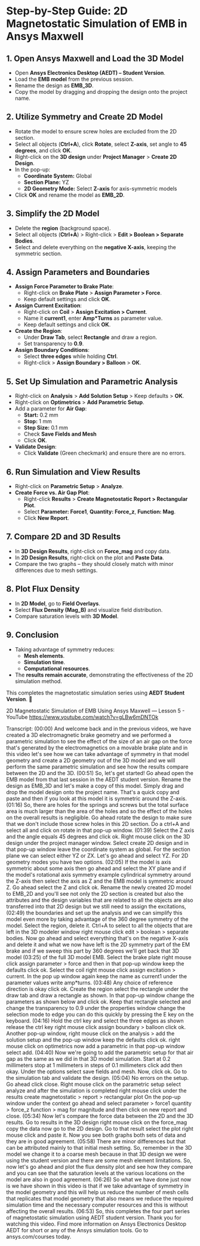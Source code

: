 # Step-by-Step Guide: 2D Magnetostatic Simulation of EMB in Ansys Maxwell

## **1. Open Ansys Maxwell and Load the 3D Model**
- Open **Ansys Electronics Desktop (AEDT) – Student Version**.
- Load the **EMB model** from the previous session.
- Rename the design as **EMB_3D**.
- Copy the model by dragging and dropping the design onto the project name.

## **2. Utilize Symmetry and Create 2D Model**
- Rotate the model to ensure screw holes are excluded from the 2D section.
- Select all objects (**Ctrl+A**), click **Rotate**, select **Z-axis**, set angle to **45 degrees**, and click **OK**.
- Right-click on the **3D design** under **Project Manager** > **Create 2D Design**.
- In the pop-up:
  - **Coordinate System:** Global
  - **Section Plane:** YZ
  - **2D Geometry Mode:** Select **Z-axis** for axis-symmetric models
- Click **OK** and rename the model as **EMB_2D**.

## **3. Simplify the 2D Model**
- Delete the **region** (background space).
- Select all objects (**Ctrl+A**) > Right-click > **Edit > Boolean > Separate Bodies**.
- Select and delete everything on the **negative X-axis**, keeping the symmetric section.

## **4. Assign Parameters and Boundaries**
- **Assign Force Parameter to Brake Plate**:
  - Right-click on **Brake Plate** > **Assign Parameter > Force**.
  - Keep default settings and click **OK**.
- **Assign Current Excitation**:
  - Right-click on **Coil** > **Assign Excitation > Current**.
  - Name it **current1**, enter **Amp*Turns** as parameter value.
  - Keep default settings and click **OK**.
- **Create the Region**:
  - Under **Draw Tab**, select **Rectangle** and draw a region.
  - Set transparency to **0.9**.
- **Assign Boundary Conditions**:
  - Select **three edges** while holding **Ctrl**.
  - Right-click > **Assign Boundary > Balloon** > **OK**.

## **5. Set Up Simulation and Parametric Analysis**
- Right-click on **Analysis** > **Add Solution Setup** > Keep defaults > **OK**.
- Right-click on **Optimetrics** > **Add Parametric Setup**.
- Add a parameter for **Air Gap**:
  - **Start:** 0.2 mm
  - **Stop:** 1 mm
  - **Step Size:** 0.1 mm
  - Check **Save Fields and Mesh**
  - Click **OK**.
- **Validate Design**:
  - Click **Validate** (Green checkmark) and ensure there are no errors.

## **6. Run Simulation and View Results**
- Right-click on **Parametric Setup** > **Analyze**.
- **Create Force vs. Air Gap Plot**:
  - Right-click **Results** > **Create Magnetostatic Report > Rectangular Plot**.
  - Select **Parameter: Force1**, **Quantity: Force_z**, **Function: Mag**.
  - Click **New Report**.

## **7. Compare 2D and 3D Results**
- In **3D Design Results**, right-click on **Force_mag** and copy data.
- In **2D Design Results**, right-click on the plot and **Paste Data**.
- Compare the two graphs – they should closely match with minor differences due to mesh settings.

## **8. Plot Flux Density**
- In **2D Model**, go to **Field Overlays**.
- Select **Flux Density (Mag_B)** and visualize field distribution.
- Compare saturation levels with **3D Model**.

## **9. Conclusion**
- Taking advantage of symmetry reduces:
  - **Mesh elements**.
  - **Simulation time**.
  - **Computational resources**.
- The **results remain accurate**, demonstrating the effectiveness of the 2D simulation method.

This completes the magnetostatic simulation series using **AEDT Student Version**. 🚀


2D Magnetostatic Simulation of EMB Using Ansys Maxwell — Lesson 5 - YouTube
https://www.youtube.com/watch?v=gLBw6mDNTOk

Transcript:
(00:00) And welcome back and in the previous videos, we have created a 3D electromagnetic brake geometry and we performed a parametric simulation to see the effect of the size of an air gap on the force that's generated by the electromagnetics on a movable brake plate and in this video let's see how we can take advantage of symmetry in that model geometry and create a 2D geometry out of the 3D model and we will perform the same parametric simulation and see how the results compare between the 2D and the 3D.
(00:51) So, let's get started! Go ahead open the EMB model from that last session in the AEDT student version. Rename the design as EMB_3D and let's make a copy of this model. Simply drag and drop the model design onto the project name. That's a quick copy and paste and then if you look at this model it is symmetric around the Z-axis.
(01:16) So, there are holes for the springs and screws but the total surface area is much larger than the area of the holes and so the effect of the holes on the overall results is negligible. Go ahead rotate the design to make sure that we don't include those screw holes in this 2D section. Do a ctrl+A and select all and click on rotate in that pop-up window.
(01:39) Select the Z axis and the angle equals 45 degrees and click ok. Right mouse click on the 3D design under the project manager window. Select create 2D design and in that pop-up window leave the coordinate system as global. For the section plane we can select either YZ or ZX. Let's go ahead and select YZ. For 2D geometry modes you have two options.
(02:05) If the model is axis symmetric about some axis then go ahead and select the XY plane and if the model's rotational axis symmetry example cylindrical symmetry around the Z-axis then select the axis as Z and the EMB model is symmetric around Z. Go ahead select the Z and click ok. Rename the newly created 2D model to EMB_2D and you'll see not only the 2D section is created but also the attributes and the design variables that are related to all the objects are also transferred into that 2D design but we still need to assign the excitations,
(02:49) the boundaries and set up the analysis and we can simplify this model even more by taking advantage of the 360 degree symmetry of the model. Select the region, delete it. Ctrl+A to select to all the objects that are left in the 3D modeler window right mouse click edit > boolean > separate bodies. Now go ahead and select everything that's on the negative X-axis and delete it and what we now have left is the 2D symmetry part of the EM brake and if we sweep this part by 360 degrees we'll get back that 3D model
(03:25) of the full 3D model EMB. Select the brake plate right mouse click assign parameter > force and then in that pop-up window keep the defaults click ok. Select the coil right mouse click assign excitation > current. In the pop up window again keep the name as current1 under the parameter values write amp*turns.
(03:48) Any choice of reference direction is okay click ok. Create the region select the rectangle under the draw tab and draw a rectangle as shown. In that pop-up window change the parameters as shown below and click ok. Keep that rectangle selected and change the transparency to 0.9 under the properties window change the selection mode to edge you can do this quickly by pressing the E key on the keyboard.
(04:16) Hold the ctrl key and select the three edges as shown release the ctrl key right mouse click assign boundary > balloon click ok. Another pop-up window, right mouse click on the analysis > add the solution setup and the pop-up window keep the defaults click ok. right mouse click on optimetrics now add a parametric in that pop-up window select add.
(04:40) Now we're going to add the parametric setup for that air gap as the same as we did in that 3D model simulation. Start at 0.2 millimeters stop at 1 millimeters in steps of 0.1 millimeters click add then okay. Under the options select save fields and mesh. Now, click ok. Go to the simulation tab and validate the design.
(05:04) No errors on the setup. Go ahead click close. Right mouse click on the parametric setup select analyze and after the simulation is completed right mouse click under the results create magnetostatic > report > rectangular plot On the pop-up window under the context go ahead and select parameter > force1 quantity > force_z function > mag for magnitude and then click on new report and close.
(05:34) Now let's compare the force data between the 2D and the 3D results. Go to results in the 3D design right mouse click on the force_mag copy the data now go to the 2D design. Go to that result select the plot right mouse click and paste it. Now you see both graphs both sets of data and they are in good agreement.
(05:58) There are minor differences but that can be attributed mainly to that initial mesh setting. So, remember in the 3D model we change it to a coarse mesh because in that 3D design we were using the student version and there are some mesh element limitations. So, now let's go ahead and plot the flux density plot and see how they compare and you can see that the saturation levels at the various locations on the model are also in good agreement.
(06:26) So what we have done just now is we have shown in this video is that if we take advantage of symmetry in the model geometry and this will help us reduce the number of mesh cells that replicates that model geometry that also means we reduce the required simulation time and the necessary computer resources and this is without affecting the overall results.
(06:53) So, this completes the four part series of magnetostatic simulation using AEDT student version. Thank you for watching this video. Find more information on Ansys Electronics Desktop AEDT for short or any of the Ansys simulation tools. Go to ansys.com/courses today.
